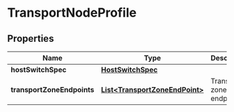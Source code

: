 # TransportNodeProfile

## Properties
Name | Type | Description | Notes
------------ | ------------- | ------------- | -------------
**hostSwitchSpec** | [**HostSwitchSpec**](HostSwitchSpec.md) |  |  [optional]
**transportZoneEndpoints** | [**List&lt;TransportZoneEndPoint&gt;**](TransportZoneEndPoint.md) | Transport zone endpoints. |  [optional]
